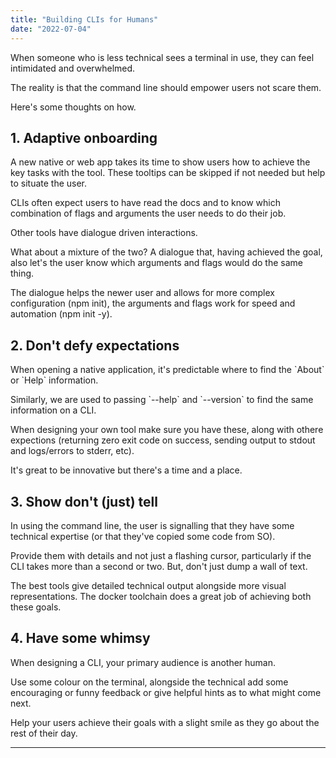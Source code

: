 ```yaml
---
title: "Building CLIs for Humans"
date: "2022-07-04"
---
```


When someone who is less technical sees a terminal in use, they can feel intimidated and overwhelmed.

The reality is that the command line should empower users not scare them.

Here's some thoughts on how.

## 1\. Adaptive onboarding

A new native or web app takes its time to show users how to achieve the key tasks with the tool. These tooltips can be skipped if not needed but help to situate the user.

CLIs often expect users to have read the docs and to know which combination of flags and arguments the user needs to do their job.

Other tools have dialogue driven interactions.

What about a mixture of the two? A dialogue that, having achieved the goal, also let's the user know which arguments and flags would do the same thing.

The dialogue helps the newer user and allows for more complex configuration (npm init), the arguments and flags work for speed and automation (npm init -y).

## 2\. Don't defy expectations

When opening a native application, it's predictable where to find the \`About\` or \`Help\` information.

Similarly, we are used to passing \`--help\` and \`--version\` to find the same information on a CLI.

When designing your own tool make sure you have these, along with othere expections (returning zero exit code on success, sending output to stdout and logs/errors to stderr, etc).

It's great to be innovative but there's a time and a place.

## 3\. Show don't (just) tell

In using the command line, the user is signalling that they have some technical expertise (or that they've copied some code from SO).

Provide them with details and not just a flashing cursor, particularly if the CLI takes more than a second or two. But, don't just dump a wall of text.

The best tools give detailed technical output alongside more visual representations. The docker toolchain does a great job of achieving both these goals.

## 4\. Have some whimsy

When designing a CLI, your primary audience is another human.

Use some colour on the terminal, alongside the technical add some encouraging or funny feedback or give helpful hints as to what might come next.

Help your users achieve their goals with a slight smile as they go about the rest of their day.

* * *
